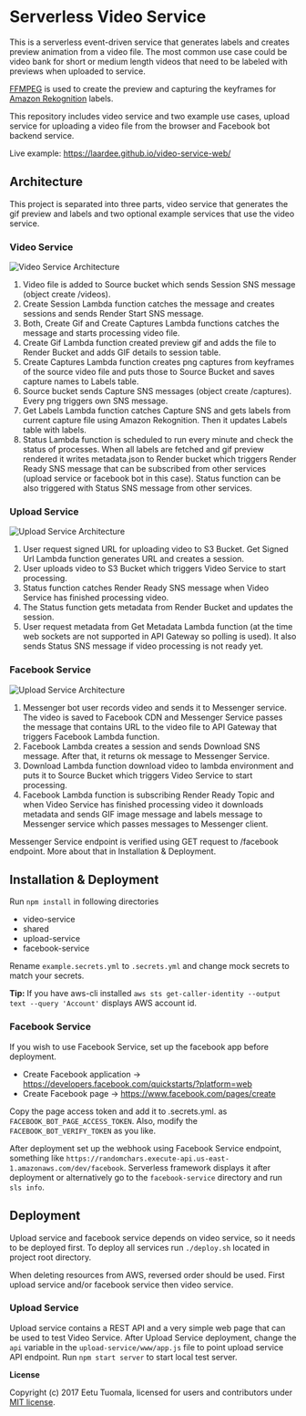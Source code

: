 # Serverless Video Service

This is a serverless event-driven service that generates labels and creates preview animation from a video file. The most common use case could be video bank for short or medium length videos that need to be labeled with previews when uploaded to service.

[FFMPEG](https://ffmpeg.org/) is used to create the preview and capturing the keyframes for [Amazon Rekognition](https://aws.amazon.com/rekognition/) labels. 

This repository includes video service and two example use cases, upload service for uploading a video file from the browser and Facebook bot backend service.

Live example: https://laardee.github.io/video-service-web/

## Architecture

This project is separated into three parts, video service that generates the gif preview and labels and two optional example services that use the video service.

### Video Service

![Video Service Architecture](https://raw.githubusercontent.com/laardee/video-service/master/images/video-service.png)

1. Video file is added to Source bucket which sends Session SNS message (object create /videos).
2. Create Session Lambda function catches the message and creates sessions and sends Render Start SNS message.
3. Both, Create Gif and Create Captures Lambda functions catches the message and starts processing video file.
4. Create Gif Lambda function created preview gif and adds the file to Render Bucket and adds GIF details to session table.
5. Create Captures Lambda function creates png captures from keyframes of the source video file and puts those to Source Bucket and saves capture names to Labels table.
6. Source bucket sends Capture SNS messages (object create /captures). Every png triggers own SNS message.
7. Get Labels Lambda function catches Capture SNS and gets labels from current capture file using Amazon Rekognition. Then it updates Labels table with labels.
8. Status Lambda function is scheduled to run every minute and check the status of processes. When all labels are fetched and gif preview rendered it writes metadata.json to Render bucket which triggers Render Ready SNS message that can be subscribed from other services (upload service or facebook bot in this case). Status function can be also triggered with Status SNS message from other services.

### Upload Service 

![Upload Service Architecture](https://raw.githubusercontent.com/laardee/video-service/master/images/upload-service.png)

1. User request signed URL for uploading video to S3 Bucket. Get Signed Url Lambda function generates URL and creates a session.
2. User uploads video to S3 Bucket which triggers Video Service to start processing.
3. Status function catches Render Ready SNS message when Video Service has finished processing video.
4. The Status function gets metadata from Render Bucket and updates the session.
5. User request metadata from Get Metadata Lambda function (at the time web sockets are not supported in API Gateway so polling is used). It also sends Status SNS message if video processing is not ready yet.

### Facebook Service

![Upload Service Architecture](https://raw.githubusercontent.com/laardee/video-service/master/images/facebook-service.png)

1. Messenger bot user records video and sends it to Messenger service. The video is saved to Facebook CDN and Messenger Service passes the message that contains URL to the video file to API Gateway that triggers Facebook Lambda function.
2. Facebook Lambda creates a session and sends Download SNS message. After that, it returns ok message to Messenger Service.
3. Download Lambda function download video to lambda environment and puts it to Source Bucket which triggers Video Service to start processing.
4. Facebook Lambda function is subscribing Render Ready Topic and when Video Service has finished processing video it downloads metadata and sends GIF image message and labels message to Messenger service which passes messages to Messenger client.

Messenger Service endpoint is verified using GET request to /facebook endpoint. More about that in Installation & Deployment.

## Installation & Deployment

Run `npm install` in following directories

* video-service
* shared
* upload-service
* facebook-service

Rename `example.secrets.yml` to `.secrets.yml` and change mock secrets to match your secrets.

**Tip:** If you have aws-cli installed `aws sts get-caller-identity --output text --query 'Account'` displays AWS account id.

### Facebook Service

If you wish to use Facebook Service, set up the facebook app before deployment.

* Create Facebook application -> https://developers.facebook.com/quickstarts/?platform=web
* Create Facebook page -> https://www.facebook.com/pages/create

Copy the page access token and add it to .secrets.yml. as `FACEBOOK_BOT_PAGE_ACCESS_TOKEN`. Also, modify the `FACEBOOK_BOT_VERIFY_TOKEN` as you like.

After deployment set up the webhook using Facebook Service endpoint, something like `https://randomchars.execute-api.us-east-1.amazonaws.com/dev/facebook`. Serverless framework displays it after deployment or alternatively go to the `facebook-service` directory and run `sls info`.

## Deployment

Upload service and facebook service depends on video service, so it needs to be deployed first.  To deploy all services run `./deploy.sh` located in project root directory. 

When deleting resources from AWS, reversed order should be used. First upload service and/or facebook service then video service.

### Upload Service

Upload service contains a REST API and a very simple web page that can be used to test Video Service. After Upload Service deployment, change the `api` variable in the `upload-service/www/app.js` file to point upload service API endpoint. Run `npm start server` to start local test server.


**License**

Copyright (c) 2017 Eetu Tuomala, licensed for users and contributors under [MIT license](https://github.com/laardee/video-service/blob/master/LICENSE).